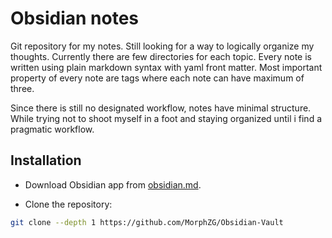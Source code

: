 # Obsidian notes

Git repository for my notes. Still looking for a way to logically organize my thoughts. Currently there are few directories for each topic. Every note is written using plain markdown syntax with yaml front matter. Most important property of every note are tags where each note can have maximum of three.

Since there is still no designated workflow, notes have minimal structure. While trying not to shoot myself in a foot and staying organized until i find a pragmatic workflow.

## Installation

- Download Obsidian app from [obsidian.md](https://obsidian.md/).

- Clone the repository:

```sh
git clone --depth 1 https://github.com/MorphZG/Obsidian-Vault
```
